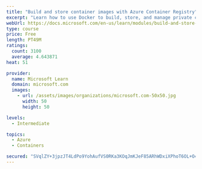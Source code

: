 ```yaml
---
title: "Build and store container images with Azure Container Registry"
excerpt: "Learn how to use Docker to build, store, and manage private container images with the Azure Container Registry."
webUrl: https://docs.microsoft.com/en-us/learn/modules/build-and-store-container-images/
type: course
price: Free
length: PT49M
ratings:
  count: 3100
  average: 4.643871
heat: 51

provider:
  name: Microsoft Learn
  domain: microsoft.com
  images:
    - url: /assets/images/organizations/microsoft.com-50x50.jpg
      width: 50
      height: 50

levels:
  - Intermediate

topics:
  - Azure
  - Containers

secured: "SVqlZY+3jpzJT4LdPo9YohAufVS0RKa3KOqJmKJeF85ARhWDxiXPhoT6OL+O4MJ5lN+9rx4Jv1rYK+OJ70hggJGa9mkfl5NxXkrzfZKtuuq92n2+soYo2oWHNfOHSFGLi1vRN2uzCU9/0lUYfme/1zT/A9AC3RpkAj4AedpVS5xJnkWovqfwoUOpTh00MJQ62zHv8HXLLkB0REPiQZ/FkV4qWkmEfruF5PYbbJb8t9WOT15QecOxPMqnLrI+NShGhPpAmx6BMRVXwHMi+zP+pTDNCxatcvVEJ0KflTkSB5lpuYQEHvh/pyQZKs5ljBm5KDaXEjURO4GYfg1s/Tu/y3TTv4TjVUaeYiHK1DcjwN6WFMPpc4oo6xOnG3cf82cJrD36/KNfDcodaj/z4iai4EEKEBvmvc87SpFYPNANjDo=;FWVrPle4VKI3kizkQVDBSw=="
---
```


